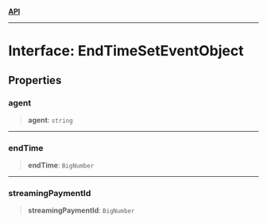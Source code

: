 [**API**](../../../README.md)

***

# Interface: EndTimeSetEventObject

## Properties

### agent

> **agent**: `string`

***

### endTime

> **endTime**: `BigNumber`

***

### streamingPaymentId

> **streamingPaymentId**: `BigNumber`
